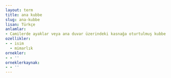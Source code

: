 ```yaml
---
layout: term
title: ana kubbe
slug: ana-kubbe
lisan: Türkçe
anlamlar:
- Camilerde ayaklar veya ana duvar üzerindeki kasnağa oturtulmuş kubbe
ozellikler:
- - isim
  - mimarlık
ornekler:
- - ''
orneklerkaynak:
- - ''
---
```

